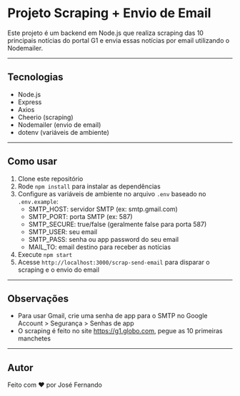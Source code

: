 # Projeto Scraping + Envio de Email

Este projeto é um backend em Node.js que realiza scraping das 10 principais notícias do portal G1 e envia essas notícias por email utilizando o Nodemailer.

---

## Tecnologias

- Node.js
- Express
- Axios
- Cheerio (scraping)
- Nodemailer (envio de email)
- dotenv (variáveis de ambiente)

---

## Como usar

1. Clone este repositório
2. Rode `npm install` para instalar as dependências
3. Configure as variáveis de ambiente no arquivo `.env` baseado no `.env.example`:
   - SMTP_HOST: servidor SMTP (ex: smtp.gmail.com)
   - SMTP_PORT: porta SMTP (ex: 587)
   - SMTP_SECURE: true/false (geralmente false para porta 587)
   - SMTP_USER: seu email
   - SMTP_PASS: senha ou app password do seu email
   - MAIL_TO: email destino para receber as notícias
4. Execute `npm start`
5. Acesse `http://localhost:3000/scrap-send-email` para disparar o scraping e o envio do email

---

## Observações

- Para usar Gmail, crie uma senha de app para o SMTP no Google Account > Segurança > Senhas de app
- O scraping é feito no site https://g1.globo.com, pegue as 10 primeiras manchetes

---

## Autor

Feito com ❤️ por José Fernando
